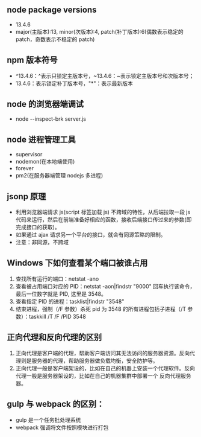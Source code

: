 ## node package versions

-   13.4.6
-   major(主版本):13, minor(次版本):4, patch(补丁版本):6(偶数表示稳定的 patch，奇数表示不稳定的 patch)

## npm 版本符号

-   ^13.4.6：^表示只锁定主版本号，~13.4.6：~表示锁定主版本号和次版本号；
-   13.4.6：表示锁定补丁版本号，"\*"：表示最新版本

## node 的浏览器端调试

-   node --inspect-brk server.js

## node 进程管理工具

-   supervisor
-   nodemon(在本地端使用)
-   forever
-   pm2(在服务器端管理 nodejs 多进程)

## jsonp 原理

-   利用浏览器端请求 js(script 标签加载 js) 不跨域的特性，从后端拉取一段 js 代码来运行，然后在前端准备好相应的函数，接收后端接口传过来的参数(即完成接口的获取)。
-   如果通过 ajax 请求另一个平台的接口，就会有同源策略的限制。
-   注意：非同源，不跨域

## Windows 下如何查看某个端口被谁占用

1. 查找所有运行的端口：netstat -ano
2. 查看被占用端口对应的 PID：netstat -aon|findstr "9000"
   回车执行该命令，最后一位数字就是 PID, 这里是 3548。
3. 查看指定 PID 的进程：tasklist|findstr "3548"
4. 结束进程，强制（/F 参数）杀死 pid 为 3548 的所有进程包括子进程（/T 参数）：taskkill /T /F /PID 3548

## 正向代理和反向代理的区别

1. 正向代理是客户端的代理，帮助客户端访问其无法访问的服务器资源。反向代理则是服务器的代理，帮助服务器做负载均衡，安全防护等。
2. 正向代理一般是客户端架设的，比如在自己的机器上安装一个代理软件。反向代理一般是服务器架设的，比如在自己的机器集群中部署一个 反向代理服务器。

## gulp 与 webpack 的区别：

-   gulp 是一个任务批处理系统
-   webpack 强调将文件按照模块进行打包
